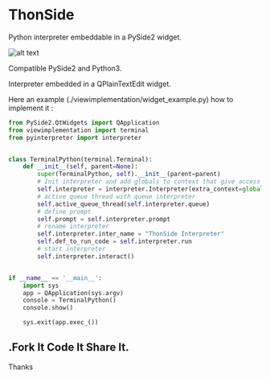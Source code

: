 
# ThonSide

Python interpreter embeddable in a PySide2 widget.

![alt text](https://raw.githubusercontent.com/col-one/thonside/master/img/thonside_repr.png)

Compatible PySide2 and Python3.

Interpreter embedded in a QPlainTextEdit widget. 

Here an example (./viewimplementation/widget_example.py) how to implement it : 

```python
from PySide2.QtWidgets import QApplication
from viewimplementation import terminal
from pyinterpreter import interpreter


class TerminalPython(terminal.Terminal):
    def __init__(self, parent=None):
        super(TerminalPython, self).__init__(parent=parent)
        # Init interpreter and add globals to context that give access from it.
        self.interpreter = interpreter.Interpreter(extra_context=globals().copy(), stream_err=True, stream_out=True)
        # active queue thread with queue interpreter
        self.active_queue_thread(self.interpreter.queue)
        # define prompt
        self.prompt = self.interpreter.prompt
        # rename interpreter
        self.interpreter.inter_name = "ThonSide Interpreter"
        self.def_to_run_code = self.interpreter.run
        # start interpreter
        self.interpreter.interact()


if __name__ == '__main__':
    import sys
    app = QApplication(sys.argv)
    console = TerminalPython()
    console.show()

    sys.exit(app.exec_())
```

## **.Fork It Code It Share It.**

Thanks
